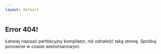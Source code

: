 ```yaml
---
layout: default
---
```


## Error 404!

Łatwiej napisać perfekcyjny kompilator, niż odnaleźć taką stronę. Spróbuj ponownie w czasie wielomianowym.
